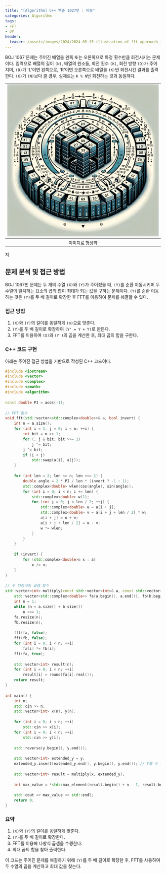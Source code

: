 ```yaml
---
title: "[Algorithm] C++ 백준 1027번 : 이동"
categories: Algorithm
tags:
- FFT
- DP
header:
  teaser: /assets/images/2024/2024-05-15-illustration_of_fft_approach_for_BOJ_1067.webp
---
```


BOJ 1067 문제는 주어진 배열을 왼쪽 또는 오른쪽으로 특정 횟수만큼 회전시키는 문제이다. 입력으로 배열의 길이 `(N)`, 배열의 원소들, 회전 횟수 `(K)`, 회전 방향 `(D)`가 주어지며, `(D)`가 'L'이면 왼쪽으로, 'R'이면 오른쪽으로 배열을 `(K)`번 회전시킨 결과를 출력한다. `(K)`가 `(N)`보다 클 경우, 실제로는 `K % N`번 회전하는 것과 동일하다.

|![이미지](/assets/images/2024/2024-05-15-A_detailed_illustration_of_a_cyclic_array_rotation.png)|
|:---:|
|이미지로 형상화|
지
## 문제 분석 및 접근 방법

BOJ 1067번 문제는 두 개의 수열 `(X)`와 `(Y)`가 주어졌을 때, `(Y)`를 순환 이동시키며 두 수열의 일치하는 요소의 곱의 합이 최대가 되는 값을 구하는 문제이다. `(Y)`를 순환 이동하는 것은 `(Y)`를 두 배 길이로 확장한 후 FFT를 이용하여 문제를 해결할 수 있다.

### 접근 방법

1. `(X)`와 `(Y)`의 길이를 동일하게 `(n)`으로 맞춘다.
2. `(Y)`를 두 배 길이로 확장하여 `(Y' = Y + Y)`로 만든다.
3. FFT를 이용하여 `(X)`와 `(Y')`의 곱을 계산한 후, 최대 곱의 합을 구한다.

### C++ 코드 구현

아래는 주어진 접근 방법을 기반으로 작성된 C++ 코드이다.

```cpp
#include <iostream>
#include <vector>
#include <complex>
#include <cmath>
#include <algorithm>

const double PI = acos(-1);

// FFT 함수
void fft(std::vector<std::complex<double>>& a, bool invert) {
    int n = a.size();
    for (int i = 1, j = 0; i < n; ++i) {
        int bit = n >> 1;
        for (; j & bit; bit >>= 1)
            j ^= bit;
        j ^= bit;
        if (i < j)
            std::swap(a[i], a[j]);
    }

    for (int len = 2; len <= n; len <<= 1) {
        double angle = 2 * PI / len * (invert ? -1 : 1);
        std::complex<double> wlen(cos(angle), sin(angle));
        for (int i = 0; i < n; i += len) {
            std::complex<double> w(1);
            for (int j = 0; j < len / 2; ++j) {
                std::complex<double> u = a[i + j];
                std::complex<double> v = a[i + j + len / 2] * w;
                a[i + j] = u + v;
                a[i + j + len / 2] = u - v;
                w *= wlen;
            }
        }
    }

    if (invert) {
        for (std::complex<double>& x : a)
            x /= n;
    }
}

// 두 다항식의 곱셈 함수
std::vector<int> multiply(const std::vector<int>& a, const std::vector<int>& b) {
    std::vector<std::complex<double>> fa(a.begin(), a.end()), fb(b.begin(), b.end());
    int n = 1;
    while (n < a.size() + b.size()) 
        n <<= 1;
    fa.resize(n);
    fb.resize(n);

    fft(fa, false);
    fft(fb, false);
    for (int i = 0; i < n; ++i)
        fa[i] *= fb[i];
    fft(fa, true);

    std::vector<int> result(n);
    for (int i = 0; i < n; ++i)
        result[i] = round(fa[i].real());
    return result;
}

int main() {
    int n;
    std::cin >> n;
    std::vector<int> x(n), y(n);

    for (int i = 0; i < n; ++i)
        std::cin >> x[i];
    for (int i = 0; i < n; ++i)
        std::cin >> y[i];

    std::reverse(y.begin(), y.end());

    std::vector<int> extended_y = y;
    extended_y.insert(extended_y.end(), y.begin(), y.end()); // Y를 두 배 길이로 확장

    std::vector<int> result = multiply(x, extended_y);

    int max_value = *std::max_element(result.begin() + n - 1, result.begin() + 2 * n - 1);

    std::cout << max_value << std::endl;
    return 0;
}
```

### 요약

1. `(X)`와 `(Y)`의 길이를 동일하게 맞춘다.
2. `(Y)`를 두 배 길이로 확장한다.
3. FFT를 이용해 다항식 곱셈을 수행한다.
4. 최대 곱의 합을 찾아 출력한다.

이 코드는 주어진 문제를 해결하기 위해 `(Y)`를 두 배 길이로 확장한 후, FFT를 사용하여 두 수열의 곱을 계산하고 최대 값을 찾는다.
